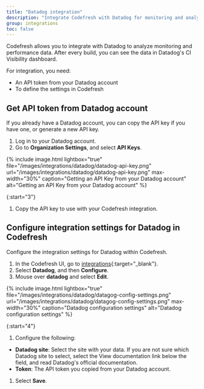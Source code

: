```yaml
---
title: "Datadog integration"
description: "Integrate Codefresh with Datadog for monitoring and analysis"
group: integrations
toc: false
---
```


Codefresh allows you to integrate with Datadog to analyze monitoring and performance data. After every build, you can see the data in Datadog's CI Visibility dashboard.

For integration, you need:
* An API token from your Datadog account
* To define the settings in Codefresh

## Get API token from Datadog account
If you already have a Datadog account, you can copy the API key if you have one, or generate a new API key. 

1. Log in to your Datadog account.
1. Go to **Organization Settings**, and select **API Keys**.
    
  {% include image.html 
lightbox="true" 
file="/images/integrations/datadog/datadog-api-key.png" 
url="/images/integrations/datadog/datadog-api-key.png"
max-width="30%"
caption="Getting an API Key from your Datadog account"
alt="Getting an API Key from your Datadog account"
%}

{:start="3"}
1. Copy the API key to use with your Codefresh integration.

## Configure integration settings for Datadog in Codefresh

Configure the integration settings for Datadog within Codefresh.

1. In the Codefresh UI, go to [integrations](https://g.codefresh.io/account-admin/account-conf/integration){:target="\_blank"}. 
1. Select **Datadog**, and then **Configure**.
1. Mouse over **datadog** and select **Edit**.
  
  {% include image.html 
lightbox="true" 
file="/images/integrations/datadog/datagog-config-settings.png" 
url="/images/integrations/datadog/datagog-config-settings.png"
max-width="30%"
caption="Datadog configuration settings"
alt="Datadog configuration settings"
%}

{:start="4"}
1. Configure the following:
  * **Datadog site**: Select the site with your data. If you are not sure which Datadog site to select, select the View documentation link below the field, and read Datadog's official documentation. 
  * **Token**: The API token you copied from your Datadog account. 
1. Select **Save**.
